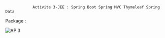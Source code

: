                 Activite 3-JEE : Spring Boot Spring MVC Thymeleaf Spring Data

Package : 

![AP 3 ](https://user-images.githubusercontent.com/107000262/232963563-af72d876-e19f-41a6-be09-55962e0a1524.png)

